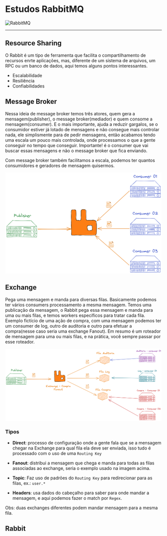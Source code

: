 # Estudos RabbitMQ

![RabbitMQ](https://cdn.iconscout.com/icon/free/png-128/rabbitmq-282296.png)

---


## Resource Sharing

O Rabbit é um tipo de ferramenta que facilita o compartilhamento de recursos enrte aplicações, mas, diferente de um sistema de arquivos, um RPC ou um banco de dados, aqui temos alguns pontos interessantes.

- Escalabilidade
- Resiliência
- Confiabilidades


## Message Broker

Nessa ideia de message broker temos três atores, quem gera a mensagem(publisher), o message broker(mediador) e quem consome a mensagem(consumer). E o mais importante, ajuda a reduzir gargalos, se o consumidor estiver já lotado de mensagens e não consegue mais controlar nada, ele simplismente para de pedir mensagens, então acabamos tendo uma escala um pouco mais controlada, onde processamos o que a gente conseguir no tempo que conseguir. Importante! é o consumer que vai buscar essas mensagens e não o message broker que fica enviando.

Com message broker também facilitamos a escala, podemos ter quantos consumidores e geradores de mensagem quisermos.

![Rabbit](./images/rabbit-publisher-consumer.png)


## Exchange

Pega uma mensagem e manda para diversas filas. Basicamente podemos ter vários consumers processamento a mesma mensagem.
Temos uma publicação da mensagem, o Rabbit pega essa mensagem e manda para uma ou mais filas, e temos workers específicos para tratar cada fila.
Exemplo fictício de uma ação de compra, com uma mensagem podemos ter um consumer de log, outro de auditoria e outro para efetuar a compra(nesse caso seria uma exchange Fanout).
Em resumo é um roteador de mensagem para uma ou mais filas, e na prática, você sempre passar por esse roteador.

![Exchange](./images/exchange-fanout.png)


### Tipos 

- **Direct**: processo de configuração onde a gente fala que se a mensagem chegar na Exchange para qual fila ela deve ser enviada, isso tudo é processado com o uso de uma `Routing Key`

- **Fanout**: distribui a mensagem que chega e manda para todas as filas associadas ao exchange, seria o exemplo usado na imagem acima.

- **Topic**: Faz uso de padrões do `Routing Key` para redirecionar para as filas, ex.: `user.*`

- **Headers**: usa dados do cabeçalho para saber para onde mandar a mensagem, e aqui podemos fazer o match por `Regex`.

Obs: duas exchanges diferentes podem mandar mensagem para a mesma fila.


## Rabbit